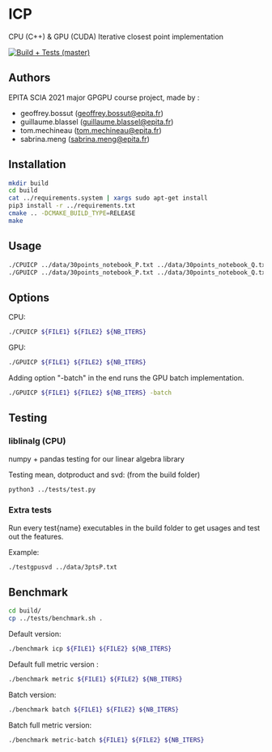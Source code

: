 # ICP
CPU (C++) &amp; GPU (CUDA) Iterative closest point implementation

[![Build + Tests (master)](https://github.com/FanatoniQ/ICP/workflows/CMake/badge.svg)](https://github.com/FanatoniQ/ICP/actions)

## Authors
EPITA SCIA 2021 major GPGPU course project, made by :
* geoffrey.bossut (geoffrey.bossut@epita.fr)
* guillaume.blassel (guillaume.blassel@epita.fr)
* tom.mechineau (tom.mechineau@epita.fr)
* sabrina.meng (sabrina.meng@epita.fr)

## Installation

```bash
mkdir build
cd build
cat ../requirements.system | xargs sudo apt-get install
pip3 install -r ../requirements.txt
cmake .. -DCMAKE_BUILD_TYPE=RELEASE
make
```

## Usage

```bash
./CPUICP ../data/30points_notebook_P.txt ../data/30points_notebook_Q.txt 5
./GPUICP ../data/30points_notebook_P.txt ../data/30points_notebook_Q.txt 5
```

## Options
CPU:
```bash
./CPUICP ${FILE1} ${FILE2} ${NB_ITERS}
```
GPU:
```bash
./GPUICP ${FILE1} ${FILE2} ${NB_ITERS}
```
Adding option "-batch" in the end runs the GPU batch implementation.
```bash
./GPUICP ${FILE1} ${FILE2} ${NB_ITERS} -batch
```

## Testing

### liblinalg (CPU)

numpy + pandas testing for our linear algebra library

Testing mean, dotproduct and svd: (from the build folder)

```bash
python3 ../tests/test.py
```

### Extra tests

Run every test{name} executables in the build folder to get usages and test out the features.

Example:
```bash
./testgpusvd ../data/3ptsP.txt
```

## Benchmark
```bash
cd build/
cp ../tests/benchmark.sh .
```

Default version:
```bash
./benchmark icp ${FILE1} ${FILE2} ${NB_ITERS}
```
Default full metric version :
```bash
./benchmark metric ${FILE1} ${FILE2} ${NB_ITERS}
```

Batch version:
```bash
./benchmark batch ${FILE1} ${FILE2} ${NB_ITERS}
```
Batch full metric version:
```bash
./benchmark metric-batch ${FILE1} ${FILE2} ${NB_ITERS}
```

